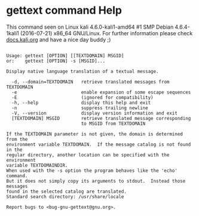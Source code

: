 # gettext command Help
 
 This command seen on Linux kali 4.6.0-kali1-amd64 #1 SMP Debian 4.6.4-1kali1 (2016-07-21) x86_64 GNU/Linux. For further information please check [docs.kali.org](docs.kali.org) and have a nice day buddy ;) 

~~~

Usage: gettext [OPTION] [[TEXTDOMAIN] MSGID]
or:    gettext [OPTION] -s [MSGID]...

Display native language translation of a textual message.

  -d, --domain=TEXTDOMAIN   retrieve translated messages from TEXTDOMAIN
  -e                        enable expansion of some escape sequences
  -E                        (ignored for compatibility)
  -h, --help                display this help and exit
  -n                        suppress trailing newline
  -V, --version             display version information and exit
  [TEXTDOMAIN] MSGID        retrieve translated message corresponding
                            to MSGID from TEXTDOMAIN

If the TEXTDOMAIN parameter is not given, the domain is determined from the
environment variable TEXTDOMAIN.  If the message catalog is not found in the
regular directory, another location can be specified with the environment
variable TEXTDOMAINDIR.
When used with the -s option the program behaves like the 'echo' command.
But it does not simply copy its arguments to stdout.  Instead those messages
found in the selected catalog are translated.
Standard search directory: /usr/share/locale

Report bugs to <bug-gnu-gettext@gnu.org>.

~~~

